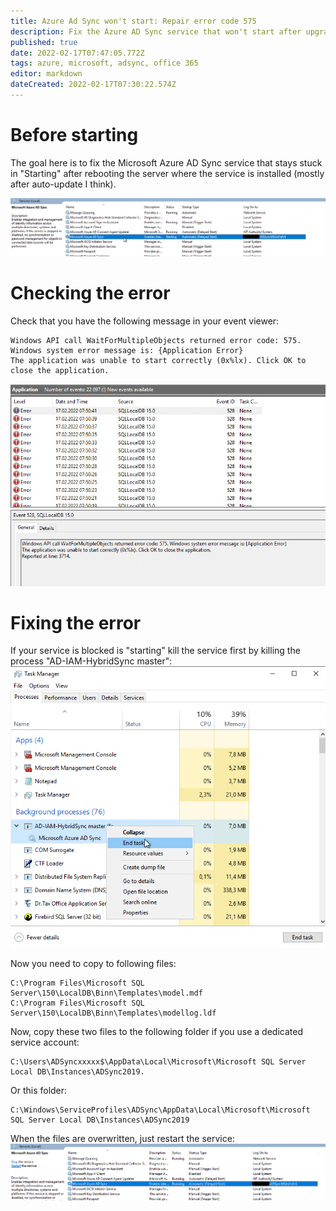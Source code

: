 ```yaml
---
title: Azure Ad Sync won't start: Repair error code 575
description: Fix the Azure AD Sync service that won't start after upgrade
published: true
date: 2022-02-17T07:47:05.772Z
tags: azure, microsoft, adsync, office 365
editor: markdown
dateCreated: 2022-02-17T07:30:22.574Z
---
```


# Before starting

The goal here is to fix the Microsoft Azure AD Sync service that stays stuck in "Starting" after rebooting the server where the service is installed (mostly after auto-update I think).

![azureadsync-error-575-1.png](/azure/azureadsync-error-575-1.png.webp)


# Checking the error

Check that you have the following message in your event viewer: 

```
Windows API call WaitForMultipleObjects returned error code: 575. Windows system error message is: {Application Error}
The application was unable to start correctly (0x%lx). Click OK to close the application.
```

![azureadsync-error-575-2.png](/azure/azureadsync-error-575-2.png.webp)

# Fixing the error

If your service is blocked is "starting" kill the service first by killing the process "AD-IAM-HybridSync master":
![azureadsync-error-575-3.png](/azure/azureadsync-error-575-3.png.webp)

Now you need to copy to following files:
```
C:\Program Files\Microsoft SQL Server\150\LocalDB\Binn\Templates\model.mdf
C:\Program Files\Microsoft SQL Server\150\LocalDB\Binn\Templates\modellog.ldf
```

Now, copy these two files to the following folder if you use a dedicated service account:
```
C:\Users\ADSyncxxxxx$\AppData\Local\Microsoft\Microsoft SQL Server Local DB\Instances\ADSync2019.
```

Or this folder:
```
C:\Windows\ServiceProfiles\ADSync\AppData\Local\Microsoft\Microsoft SQL Server Local DB\Instances\ADSync2019
```

When the files are overwritten, just restart the service:
![azureadsync-error-575-3.png](/azure/azureadsync-error-575-4.png.webp)